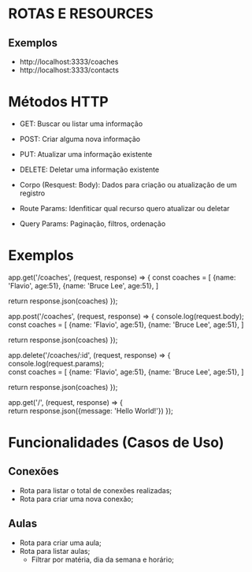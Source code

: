 # ROTAS E RESOURCES

## Exemplos
- http://localhost:3333/coaches
- http://localhost:3333/contacts

# Métodos HTTP
- GET: Buscar ou listar uma informação
- POST: Criar alguma nova informação
- PUT: Atualizar uma informação existente 
- DELETE: Deletar uma informação existente

- Corpo (Resquest: Body): Dados para criação ou atualização de um registro
- Route Params: Idenfiticar qual recurso quero atualizar ou deletar
- Query Params: Paginação, filtros, ordenação

# Exemplos
app.get('/coaches', (request, response) => {
  const coaches = [
    {name: 'Flavio', age:51},
    {name: 'Bruce Lee', age:51},
  ]

  return response.json(coaches)
});

app.post('/coaches', (request, response) => {
  console.log(request.body);  
  const coaches = [
    {name: 'Flavio', age:51},
    {name: 'Bruce Lee', age:51},
  ]

  return response.json(coaches)
});

app.delete('/coaches/:id', (request, response) => {
  console.log(request.params);  
  const coaches = [
    {name: 'Flavio', age:51},
    {name: 'Bruce Lee', age:51},
  ]

  return response.json(coaches)
});

app.get('/', (request, response) => {  
  return response.json({message: 'Hello World!'})
});

# Funcionalidades (Casos de Uso)


## Conexões

- Rota para listar o total de conexões realizadas;
- Rota para criar uma nova conexão;

## Aulas

- Rota para criar uma aula;
- Rota para listar aulas;
  - Filtrar por matéria, dia da semana e horário;